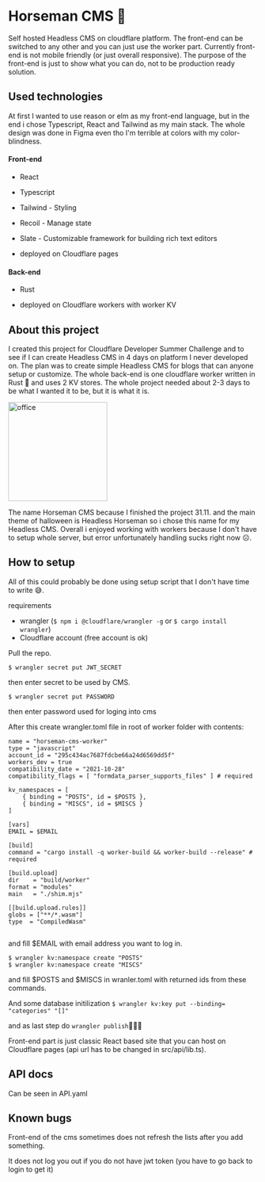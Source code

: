 
# Horseman CMS 🎃

Self hosted Headless CMS on cloudflare platform. The front-end can be switched to any other and you can just use the worker part. Currently front-end is not mobile friendly (or just overall responsive). The purpose of the front-end is just to show what you can do, not to be production ready solution.

## Used technologies
At first I wanted to use reason or elm as my front-end language, but in the end i chose Typescript, React and Tailwind as my main stack. The whole design was done in Figma even tho I'm terrible at colors with my color-blindness.

#### Front-end
- React
- Typescript
- Tailwind - Styling
- Recoil - Manage state
- Slate - Customizable framework for building rich text editors

- deployed on Cloudflare pages

#### Back-end
- Rust

- deployed on Cloudflare workers with worker KV


## About this project

I created this project for Cloudflare Developer Summer Challenge and to see if I can create Headless CMS in 4 days on platform I never developed on. The plan was to create simple Headless CMS for blogs that can anyone setup or customize. The whole back-end is one cloudflare worker written in Rust 🦀 and uses 2 KV stores. The whole project needed about 2-3 days to be what I wanted it to be, but it is what it is.

<img alt="office" src="https://www.dictionary.com/e/wp-content/uploads/2018/12/it-is-what-it-is-6.jpg" width="200">

The name Horseman CMS because I finished the project 31.11. and the main theme of halloween is Headless Horseman so i chose this name for my Headless CMS. Overall i enjoyed working with workers because I don't have to setup whole server, but error unfortunately handling sucks right now ☹.

## How to setup

All of this could probably be done using setup script that I don't have time to write 😅.

requirements
- wrangler (`$ npm i @cloudflare/wrangler -g` or `$ cargo install wrangler`)
- Cloudflare account (free account is ok)

Pull the repo.

`$ wrangler secret put JWT_SECRET`

then enter secret to be used by CMS.

`$ wrangler secret put PASSWORD`

then enter password used for loging into cms

After this create wrangler.toml file in root of worker folder with contents:
```
name = "horseman-cms-worker"
type = "javascript"
account_id = "295c434ac7687fdcbe66a24d6569dd5f"
workers_dev = true
compatibility_date = "2021-10-28"
compatibility_flags = [ "formdata_parser_supports_files" ] # required

kv_namespaces = [
    { binding = "POSTS", id = $POSTS },
    { binding = "MISCS", id = $MISCS }
]

[vars]
EMAIL = $EMAIL

[build]
command = "cargo install -q worker-build && worker-build --release" # required

[build.upload]
dir    = "build/worker"
format = "modules"
main   = "./shim.mjs"

[[build.upload.rules]]
globs = ["**/*.wasm"]
type  = "CompiledWasm"


```
and fill $EMAIL with email address you want to log in.

```
$ wrangler kv:namespace create "POSTS"
$ wrangler kv:namespace create "MISCS"
```
and fill $POSTS and $MISCS in wranler.toml with returned ids from these commands.

And some database initilization
`$ wrangler kv:key put --binding= "categories" "[]"`

and as last step do `wrangler publish`🎉✨🎉

Front-end part is just classic React based site that you can host on Cloudflare pages (api url has to be changed in src/api/lib.ts).


## API docs

Can be seen in API.yaml

## Known bugs

Front-end of the cms sometimes does not refresh the lists after you add something.

It does not log you out if you do not have jwt token (you have to go back to login to get it)
